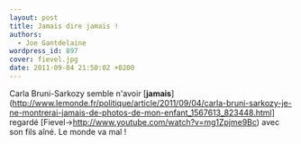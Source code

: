 ```yaml
---
layout: post
title: Jamais dire jamais !
authors:
  - Joe Gantdelaine
wordpress_id: 897
cover: fievel.jpg
date: 2011-09-04 21:50:02 +0200
---
```


Carla Bruni-Sarkozy semble n'avoir
[__jamais__](http://www.lemonde.fr/politique/article/2011/09/04/carla-bruni-sarkozy-je-ne-montrerai-jamais-de-photos-de-mon-enfant_1567613_823448.html]
regardé [Fievel->http://www.youtube.com/watch?v=mg1Zpjme9Bc) avec son fils aîné.
Le monde va mal !
